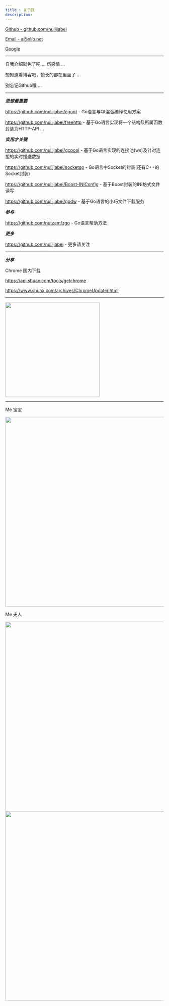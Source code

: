 ```yaml
---
title : 关于我
description:
---
```


<a href="https://github.com/nulijiabei">Github - github.com/nulijiabei</a> 

<a href="mailto:a@nljb.net">Email - a@nljb.net</a>

<a href="https://objects.dreamhost.com/goo/index.html">Google</a>

---

自我介绍就免了吧 ... 伤感情 ...

想知道看博客吧，擅长的都在里面了 ...

别忘记Github哦 ...

---

>

***思想最重要***

https://github.com/nulijiabei/cgoqt - Go语言与Qt混合编译使用方案

https://github.com/nulijiabei/freehttp - 基于Go语言实现将一个结构及所属函数封装为HTTP-API ...

>

***实用才关键***

https://github.com/nulijiabei/gcpool - 基于Go语言实现的连接池(ws)及针对连接的实时推送数据

https://github.com/nulijiabei/socketgo - Go语言中Socket的封装(还有C++的Socket封装)

https://github.com/nulijiabei/Boost-INIConfig - 基于Boost封装的INI格式文件读写

https://github.com/nulijiabei/godw - 基于Go语言的小巧文件下载服务

>

***参与***

https://github.com/nutzam/zgo - Go语言帮助方法

>

***更多***

https://github.com/nulijiabei - 更多请关注

>

---

>

***分享***

Chrome 国内下载 

https://api.shuax.com/tools/getchrome

https://www.shuax.com/archives/ChromeUpdater.html

>

---

<img src="{{urls.media}}/qrcode.png" alt="" width="300">

---

Me 宝宝

<img src="{{urls.media}}/3.jpg" alt="" width="600">

Me 夫人

<img src="{{urls.media}}/1.jpg" alt="" width="600">

<img src="{{urls.media}}/2.jpg" alt="" width="600">

